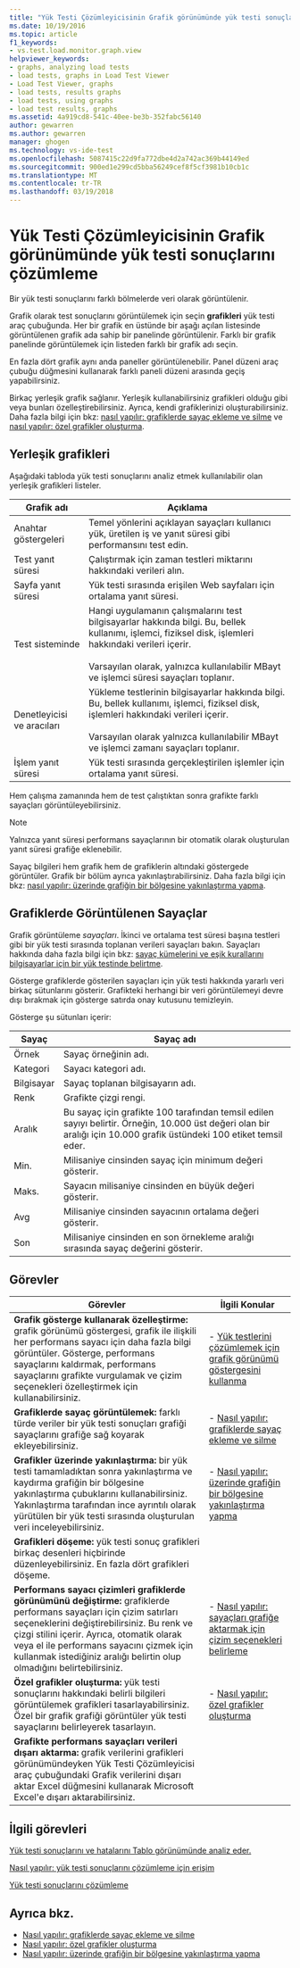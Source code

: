 ```yaml
---
title: "Yük Testi Çözümleyicisinin Grafik görünümünde yük testi sonuçlarını çözümleme | Microsoft Docs"
ms.date: 10/19/2016
ms.topic: article
f1_keywords:
- vs.test.load.monitor.graph.view
helpviewer_keywords:
- graphs, analyzing load tests
- load tests, graphs in Load Test Viewer
- Load Test Viewer, graphs
- load tests, results graphs
- load tests, using graphs
- load test results, graphs
ms.assetid: 4a919cd8-541c-40ee-be3b-352fabc56140
author: gewarren
ms.author: gewarren
manager: ghogen
ms.technology: vs-ide-test
ms.openlocfilehash: 5087415c22d9fa772dbe4d2a742ac369b44149ed
ms.sourcegitcommit: 900ed1e299cd5bba56249cef8f5cf3981b10cb1c
ms.translationtype: MT
ms.contentlocale: tr-TR
ms.lasthandoff: 03/19/2018
---
```

# <a name="analyze-load-test-results-in-the-graphs-view-of-the-load-test-analyzer"></a>Yük Testi Çözümleyicisinin Grafik görünümünde yük testi sonuçlarını çözümleme

Bir yük testi sonuçlarını farklı bölmelerde veri olarak görüntülenir.

Grafik olarak test sonuçlarını görüntülemek için seçin **grafikleri** yük testi araç çubuğunda. Her bir grafik en üstünde bir aşağı açılan listesinde görüntülenen grafik ada sahip bir panelinde görüntülenir. Farklı bir grafik panelinde görüntülemek için listeden farklı bir grafik adı seçin.

En fazla dört grafik aynı anda paneller görüntülenebilir. Panel düzeni araç çubuğu düğmesini kullanarak farklı paneli düzeni arasında geçiş yapabilirsiniz.

Birkaç yerleşik grafik sağlanır. Yerleşik kullanabilirsiniz grafikleri olduğu gibi veya bunları özelleştirebilirsiniz. Ayrıca, kendi grafiklerinizi oluşturabilirsiniz. Daha fazla bilgi için bkz: [nasıl yapılır: grafiklerde sayaç ekleme ve silme](../test/how-to-add-and-delete-counters-on-graphs-in-load-test-results.md) ve [nasıl yapılır: özel grafikler oluşturma](../test/how-to-create-custom-graphs-in-load-test-results.md).

## <a name="built-in-graphs"></a>Yerleşik grafikleri

Aşağıdaki tabloda yük testi sonuçlarını analiz etmek kullanılabilir olan yerleşik grafikleri listeler.

|Grafik adı|Açıklama|
|----------------|-----------------|
|Anahtar göstergeleri|Temel yönlerini açıklayan sayaçları kullanıcı yük, üretilen iş ve yanıt süresi gibi performansını test edin.|
|Test yanıt süresi|Çalıştırmak için zaman testleri miktarını hakkındaki verileri alın.|
|Sayfa yanıt süresi|Yük testi sırasında erişilen Web sayfaları için ortalama yanıt süresi.|
|Test sisteminde|Hangi uygulamanın çalışmalarını test bilgisayarlar hakkında bilgi. Bu, bellek kullanımı, işlemci, fiziksel disk, işlemleri hakkındaki verileri içerir.<br /><br /> Varsayılan olarak, yalnızca kullanılabilir MBayt ve işlemci süresi sayaçları toplanır.|
|Denetleyicisi ve aracıları|Yükleme testlerinin bilgisayarlar hakkında bilgi. Bu, bellek kullanımı, işlemci, fiziksel disk, işlemleri hakkındaki verileri içerir.<br /><br /> Varsayılan olarak yalnızca kullanılabilir MBayt ve işlemci zamanı sayaçları toplanır.|
|İşlem yanıt süresi|Yük testi sırasında gerçekleştirilen işlemler için ortalama yanıt süresi.|

 Hem çalışma zamanında hem de test çalıştıktan sonra grafikte farklı sayaçları görüntüleyebilirsiniz.

> [!NOTE]
> Yalnızca yanıt süresi performans sayaçlarının bir otomatik olarak oluşturulan yanıt süresi grafiğe eklenebilir.

 Sayaç bilgileri hem grafik hem de grafiklerin altındaki göstergede görüntüler. Grafik bir bölüm ayrıca yakınlaştırabilirsiniz. Daha fazla bilgi için bkz: [nasıl yapılır: üzerinde grafiğin bir bölgesine yakınlaştırma yapma](../test/how-to-zoom-in-on-a-region-of-the-graph-in-load-test-results.md).

## <a name="counters-displayed-in-graphs"></a>Grafiklerde Görüntülenen Sayaçlar

 Grafik görüntüleme *sayaçları*. İkinci ve ortalama test süresi başına testleri gibi bir yük testi sırasında toplanan verileri sayaçları bakın. Sayaçları hakkında daha fazla bilgi için bkz: [sayaç kümelerini ve eşik kurallarını bilgisayarlar için bir yük testinde belirtme](../test/specify-counter-sets-and-threshold-rules-for-load-testing.md).

 Gösterge grafiklerde gösterilen sayaçları için yük testi hakkında yararlı veri birkaç sütunlarını gösterir. Grafikteki herhangi bir veri görüntülemeyi devre dışı bırakmak için gösterge satırda onay kutusunu temizleyin.

 Gösterge şu sütunları içerir:

|Sayaç|Sayaç adı|
|-------------|-----------------------------|
|Örnek|Sayaç örneğinin adı.|
|Kategori|Sayacı kategori adı.|
|Bilgisayar|Sayaç toplanan bilgisayarın adı.|
|Renk|Grafikte çizgi rengi.|
|Aralık|Bu sayaç için grafikte 100 tarafından temsil edilen sayıyı belirtir. Örneğin, 10.000 üst değeri olan bir aralığı için 10.000 grafik üstündeki 100 etiket temsil eder.|
|Min.|Milisaniye cinsinden sayaç için minimum değeri gösterir.|
|Maks.|Sayacın milisaniye cinsinden en büyük değeri gösterir.|
|Avg|Milisaniye cinsinden sayacının ortalama değeri gösterir.|
|Son|Milisaniye cinsinden en son örnekleme aralığı sırasında sayaç değerini gösterir.|

## <a name="tasks"></a>Görevler

|Görevler|İlgili Konular|
|-----------|-----------------------|
|**Grafik gösterge kullanarak özelleştirme:** grafik görünümü göstergesi, grafik ile ilişkili her performans sayacı için daha fazla bilgi görüntüler. Gösterge, performans sayaçlarını kaldırmak, performans sayaçlarını grafikte vurgulamak ve çizim seçenekleri özelleştirmek için kullanabilirsiniz.|-   [Yük testlerini çözümlemek için grafik görünümü göstergesini kullanma](../test/use-the-graphs-view-legend-to-analyze-load-tests.md)|
|**Grafiklerde sayaç görüntülemek:** farklı türde veriler bir yük testi sonuçları grafiği sayaçlarını grafiğe sağ koyarak ekleyebilirsiniz.|-   [Nasıl yapılır: grafiklerde sayaç ekleme ve silme](../test/how-to-add-and-delete-counters-on-graphs-in-load-test-results.md)|
|**Grafikler üzerinde yakınlaştırma:** bir yük testi tamamladıktan sonra yakınlaştırma ve kaydırma grafiğin bir bölgesine yakınlaştırma çubuklarını kullanabilirsiniz. Yakınlaştırma tarafından ince ayrıntılı olarak yürütülen bir yük testi sırasında oluşturulan veri inceleyebilirsiniz.|-   [Nasıl yapılır: üzerinde grafiğin bir bölgesine yakınlaştırma yapma](../test/how-to-zoom-in-on-a-region-of-the-graph-in-load-test-results.md)|
|**Grafikleri döşeme:** yük testi sonuç grafikleri birkaç desenleri hiçbirinde düzenleyebilirsiniz. En fazla dört grafikleri döşeme.||
|**Performans sayacı çizimleri grafiklerde görünümünü değiştirme:** grafiklerde performans sayaçları için çizim satırları seçeneklerini değiştirebilirsiniz. Bu renk ve çizgi stilini içerir. Ayrıca, otomatik olarak veya el ile performans sayacını çizmek için kullanmak istediğiniz aralığı belirtin olup olmadığını belirtebilirsiniz.|-   [Nasıl yapılır: sayaçları grafiğe aktarmak için çizim seçenekleri belirleme](../test/how-to-specify-plot-options-for-graphing-counters.md)|
|**Özel grafikler oluşturma:** yük testi sonuçlarını hakkındaki belirli bilgileri görüntülemek grafikleri tasarlayabilirsiniz. Özel bir grafik grafiği görüntüler yük testi sayaçlarını belirleyerek tasarlayın.|-   [Nasıl yapılır: özel grafikler oluşturma](../test/how-to-create-custom-graphs-in-load-test-results.md)|
|**Grafikte performans sayaçları verileri dışarı aktarma:** grafik verilerini grafikleri görünümündeyken Yük Testi Çözümleyicisi araç çubuğundaki Grafik verilerini dışarı aktar Excel düğmesini kullanarak Microsoft Excel'e dışarı aktarabilirsiniz.||

## <a name="related-tasks"></a>İlgili görevleri

 [Yük testi sonuçlarını ve hatalarını Tablo görünümünde analiz eder.](../test/analyze-load-test-results-and-errors-in-the-tables-view.md)

 [Nasıl yapılır: yük testi sonuçlarını çözümleme için erişim](../test/how-to-access-load-test-results-for-analysis.md)

 [Yük testi sonuçlarını çözümleme](../test/analyze-load-test-results-using-the-load-test-analyzer.md)

## <a name="see-also"></a>Ayrıca bkz.

- [Nasıl yapılır: grafiklerde sayaç ekleme ve silme](../test/how-to-add-and-delete-counters-on-graphs-in-load-test-results.md)
- [Nasıl yapılır: özel grafikler oluşturma](../test/how-to-create-custom-graphs-in-load-test-results.md)
- [Nasıl yapılır: üzerinde grafiğin bir bölgesine yakınlaştırma yapma](../test/how-to-zoom-in-on-a-region-of-the-graph-in-load-test-results.md)